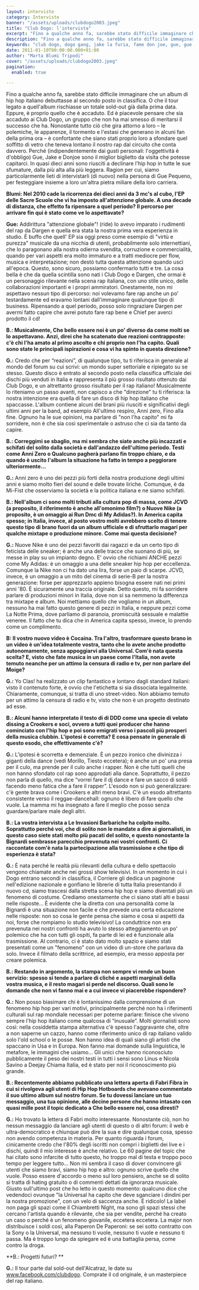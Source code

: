 ```yaml
---
layout: interviste
category: Interviste
banner: "/assets/uploads/clubdogo2003.jpeg"
title: "Club Dogo: l'intervista"
excerpt: "Fino a qualche anno fa, sarebbe stato difficile immaginare che un album di hip hop italiano debuttasse al secondo posto in classifica. O che il tour legato a quell'album rischiasse un totale sold-out già dalla prima data. Eppure, è proprio quello che è accaduto."
description: "Fino a qualche anno fa, sarebbe stato difficile immaginare che un album di hip hop italiano debuttasse al secondo posto in classifica. O che il tour legato a quell'album rischiasse un totale sold-out già dalla prima data. Eppure, è proprio quello che è accaduto."
keywords: "club dogo, dogo gang, jake la furia, fame don joe, gue, gue pequeno, gué, guè, il guercio, lucky luciano, chief, che bello essere noi, dargen"
date: 2011-01-10T00:00:00.000+01:00
author: "Marta Blumi Tripodi"
cover: "/assets/uploads/clubdogo2003.jpeg"
pagination:
  enabled: true

---
```


Fino a qualche anno fa, sarebbe stato difficile immaginare che un album di hip hop italiano debuttasse al secondo posto in classifica. O che il tour legato a quell'album rischiasse un totale sold-out già dalla prima data. Eppure, è proprio quello che è accaduto. Ed è piacevole pensare che sia accaduto ai Club Dogo, un gruppo che non ha mai smesso di meritarsi il successo che ha. Nonostante tutto ciò che gira attorno a loro – le polemiche, le apparenze, il  tormento e l'estasi che generano in alcuni fan della prima ora – è confortante che siano stati proprio loro a sfondare quel soffitto di vetro che teneva lontano il nostro rap dal circuito che conta davvero. Perché (indipendentemente dai gusti personali: l'oggettività è d'obbligo) Gue, Jake e Donjoe sono il miglior biglietto da visita che potesse capitarci. In quasi dieci anni sono riusciti a declinare l'hip hop in tutte le sue sfumature, dalla più alta alla più leggera. Ragion per cui, siamo particolarmente lieti di intervistarli (di nuovo) nella persona di Gue Pequeno, per festeggiare insieme a loro un'altra pietra miliare della loro carriera.

**Blumi: Nel 2010 cade la ricorrenza dei dieci anni da 3 mc's al cubo, l'EP delle Sacre Scuole che vi ha imposto all'attenzione globale. A una decade di distanza, che effetto fa ripensare a quel periodo? Il percorso per arrivare fin qui è stato come ve lo aspettavate?**

**Gue:** Addirittura "attenzione globale"! (ride)  Io avevo imparato i rudimenti del rap da Dargen e quella era stata la nostra prima vera esperienza in studio. È buffo che quell' EP sia oggi preso come esempio di "virtù e purezza" musicale da una nicchia di utenti, probabilmente solo internettiani, che lo paragonano alla nostra odierna svendita, corruzione e commercialità,  quando per vari aspetti era molto immaturo e a tratti  mediocre per flow, musica e interpretazione; non destò tutta questa attenzione quando uscì all'epoca. Questo, sono sicuro, possiamo confermarlo tutti e tre. La cosa bella è che da quella scintilla sono nati i Club Dogo e Dargen, che ormai è un personaggio rilevante nella scena rap italiana, con uno stile unico, delle collaborazioni importanti e i propri ammiratori. Onestamente, non mi aspettavo nessun tipo di percorso: noi volevamo fare rap anche un po' testardamente ed eravamo lontani dall'immaginare qualunque tipo di business. Ripensando a quel periodo, posso solo ringraziare Dargen per avermi fatto capire che avrei potuto fare rap bene e Chief per averci prodotto il cd!

**B.: Musicalmente, Che bello essere noi è un po' diverso da come molti se lo aspettavano. Anzi, direi che ha scatenato due reazioni contrapposte: c'è chi l'ha amato al primo ascolto e chi proprio non l'ha capito. Quali sono state le principali ispirazioni e cosa vi ha spinto in questa direzione?**

**G.:** Credo che per “reazioni”, di qualunque tipo, tu ti riferisca in generale al mondo del forum su cui scrivi: un mondo super settoriale e ripiegato su se stesso. Questo disco è entrato al secondo posto nella classifica ufficiale dei dischi più venduti in Italia e rappresenta il più grosso risultato ottenuto dai Club Dogo, e un altrettanto grosso risultato per il rap italiano! Musicalmente lo riteniamo un passo avanti, non capisco a che "direzione" tu ti riferisca: la nostra intenzione era quella di fare un disco di hip hop italiano che spaccasse. L'album contiene alcuni dei brani più riusciti e significativi degli ultimi anni per la band, ad esempio All'ultimo respiro, Anni zero, Fino alla fine. Ognuno ha le sue opinioni, ma parlare di "non l'ha capito" mi fa sorridere, non è che sia così sperimentale o astruso che ci sia da tanto da capire.

**B.: Correggimi se sbaglio, ma mi sembra che siate anche più incazzati e schifati del solito dalla società e dall'andazzo dell'ultimo periodo. Testi come Anni Zero o Qualcuno pagherà parlano fin troppo chiaro, e da quando è uscito l'album la situazione ha fatto in tempo a peggiorare ulteriormente...**

**G.:** Anni zero è uno dei pezzi più forti della nostra produzione degli ultimi anni e siamo molto fieri del sound e delle trovate liriche. Comunque, è da Mi-Fist che osserviamo la società e la politica italiana e ne siamo schifati.

**B.: Nell'album ci sono molti tributi alla cultura pop di massa, come JCVD (a proposito, il riferimento è anche all'omonimo film?) o Nuove Nike (a proposito, è un omaggio ai Run Dmc di My Adidas?). In America capita spesso; in Italia, invece, al posto vostro molti avrebbero scelto di tenere questo tipo di brano fuori da un album ufficiale e di sfruttarlo magari per qualche mixtape o produzione minore. Come mai questa decisione?**

**G.:** Nuove Nike è uno dei pezzi favoriti dai ragazzi e da un certo tipo di feticista delle sneaker; è anche una delle tracce che suonano di più, se messe in play su un impianto degno. E' ovvio che richiami ANCHE pezzi come My Adidas: è un omaggio a una delle sneaker hip hop per eccellenza. Comunque la Nike non ci ha dato una lira, forse un paio di scarpe.  JCVD, invece, è un omaggio a un mito del cinema di serie-B per la nostra generazione: forse per apprezzarlo appieno bisogna essere nati nei primi anni '80. È sicuramente una traccia originale. Detto questo, mi fa sorridere parlare di produzioni minori in Italia, dove non si sa nemmeno la differenza tra mixtape e album. Noi mettiamo quello che vogliamo in un album, nessuno ha mai fatto questo genere di pezzi in Italia, e neppure pezzi come La Notte Prima, dove parliamo di paranoia, promiscuità sessuale e malattie veneree. Il fatto che tu dica che in America capita spesso, invece, lo prendo come un complimento.

**B: Il vostro nuovo video è Cocaina. Tra l'altro, trasformare questo brano in un video è un'idea totalmente vostra, tanto che lo avete anche prodotto autonomamente, senza appoggiarvi alla Universal. Com'è nata questa scelta? E, visto che fate musica in un paese come l'Italia, non avete temuto neanche per un attimo la censura di radio e tv, per non parlare del Moige?**

**G.:** Yo Clas! ha realizzato un clip fantastico e lontano dagli standard italiani: visto il contenuto forte, è ovvio che l'etichetta si sia dissociata legalmente. Chiaramente, comunque, si tratta di uno street-video. Non abbiamo temuto per un attimo la censura di radio e tv, visto che non è un progetto destinato ad esse.

**B.: Alcuni hanno interpretato il testo di di DDD come una specie di velato dissing a Crookers e soci, ovvero a tutti quei producer che hanno cominciato con l'hip hop e poi sono emigrati verso i pascoli più prosperi della musica clubbin. L'ipotesi è corretta? E cosa pensate in generale di questo esodo, che effettivamente c'è?**

**G.:** L'ipotesi è scorretta e demenziale. È un pezzo ironico che divinizza i giganti della dance (vedi Morillo, Tiesto eccetera); è anche un po' una presa per il culo, ma prende per il culo anche i rapper. Non è che tutti quelli che non hanno sfondato col rap sono approdati alla dance. Soprattutto, il pezzo non parla di quello, ma dice “vorrei fare il dj dance e fare un sacco di soldi facendo meno fatica che a fare il rapper”.  L'esodo non si può generalizzare: c'è gente brava come i Crookers e altri meno bravi. C'è un esodo altrettanto consistente verso il reggae-dancehall: ognuno è libero di fare quello che vuole. La mamma mi ha insegnato a fare il  meglio che posso senza guardare/parlare male degli altri.

**B.: La vostra intervista a Le Invasioni Barbariche ha colpito molto. Soprattutto perché voi, che di solito non le mandate a dire ai giornalisti, in questo caso siete stati molto più pacati del solito, e questo nonostante la Bignardi sembrasse parecchio prevenuta nei vostri confronti. Ci raccontate com'è nata la partecipazione alla trasmissione e che tipo di esperienza è stata?**

**G.:** È nata perché le realtà più rilevanti della cultura e dello spettacolo vengono chiamate anche nei grossi show televisivi. In un momento in cui i Dogo entrano secondi in classifica, il Corriere gli dedica un paginone nell'edizione nazionale e gonfiano le librerie di tutta Italia presentando il nuovo cd, siamo trascesi dalla stretta scena hip hop e siamo diventati più un fenomeno di costume. Crediamo onestamente che ci siano stati alti e bassi nelle risposte… È  evidente che la diretta con una personalità come la Bignardi è una situazione non facile e  che prevede una certa educazione nelle risposte: non so cosa le gente pensa che siamo e cosa si aspetti da noi, forse che rompiamo lo studio televisivo!  La conduttrice non era prevenuta nei nostri confronti ha avuto lo stesso atteggiamento un po' polemico che ha con tutti gli ospiti, fa parte di lei ed è funzionale alla trasmissione. Al contrario, ci è stato dato molto spazio e siamo stati presentati come un "fenomeno" con un video di un-store  che parlava da solo. Invece il filmato della scrittrice, ad esempio, era messo apposta per creare polemica. 

**B.: Restando in argomento, la stampa non sempre vi rende un buon servizio: spesso si tende a parlare di cliché e aspetti marginali della vostra musica, e il resto magari si perde nel discorso. Quali sono le domande che non vi fanno mai e a cui invece vi piacerebbe rispondere?**

**G.:** Non posso biasimare chi è lontanissimo dalla comprensione di un fenomeno hip hop per vari motivi, principalmente perché non ha i riferimenti culturali sul rap mondiale necessari per poterne parlare: finisce che vivono sempre l'hip hop italiano come qualcosa di “inusuale”. Molti giornalisti sono così: nella cosiddetta stampa alternativa c'è spesso l'aggravante che, oltre a non saperne un cazzo, hanno come riferimento unico di rap italiano valido solo l'old school o le posse. Non hanno idea di quali siano  gli artisti che spaccano in Usa e in Europa. Non fanno mai domande sulla linguistica, le metafore, le immagini che usiamo… Gli unici che hanno riconosciuto pubblicamente il peso dei nostri testi in tutti i sensi sono Linus e  Nicola Savino a Deejay Chiama Italia, ed è stato per noi il riconoscimento più grande.

**B.: Recentemente abbiamo pubblicato una lettera aperta di Fabri Fibra in cui si rivolgeva agli utenti di Hip Hop Hotboards che avevano commentato il suo ultimo album sul nostro forum. Se tu dovessi lanciare un tuo messaggio, una tua opinione, alle decine persone che hanno intasato con quasi mille post il topic dedicato a Che bello essere noi, cosa diresti?**

**G.:** Ho trovato la lettera di Fabri molto interessante. Nonostante ciò, non ho nessun messaggio da lanciare agli utenti di questo o di altri forum: il web è ultra-democratico e chiunque può dire la sua e dire qualunque cosa, spesso non avendo competenza in materia. Per quanto riguarda i forum, cinicamente credo che l'80% degli iscritti non compri i biglietti dei live e i dischi, quindi il mio interesse è anche relativo. Le 60 pagine del topic che hai citato sono infarcite di tutto questo, ho troppo mal di testa e troppo poco tempo per leggere tutto… Non mi sembra il caso di dover convincere gli utenti che siamo bravi, siamo hip hop e altro: ognuno scrive quello che vuole. Posso essere d'accordo o meno sul loro pensiero, anche se di solito si tratta di hating gratuito o di commenti dettati da ignoranza musicale. Giusto sull'ultimo post che ho letto in questo momento: qualcuno dice che vedendoci ovunque "la Universal ha capito che deve sganciare i dindini per la nostra promozione", con un velo di saccenza anche. È  ridicolo! La label non paga gli spazi come il Chiambretti Night, ma sono gli spazi stessi che cercano l'artista quando è rilevante, che sia per vendite, perché ha creato un caso o perché è un fenomeno giovanile, eccetera eccetera.  La major non distribuisce i soldi così, alla Paperon De Paperoni: se sei sotto contratto con la Sony o la Universal, ma nessuno ti vuole, nessuno ti vuole e nessuno ti passa. Ma è troppo lungo da spiegare ed è una battaglia persa, come contro la droga.

**B.: Progetti futuri? **

**G.:** Il tour parte dal sold-out dell'Alcatraz, le date su www.facebook.com/clubdogo. Comprate il cd originale, è un masterpiece del rap italiano.
